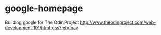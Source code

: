 # google-homepage
Building google for The Odin Project
http://www.theodinproject.com/web-development-101/html-css?ref=lnav

